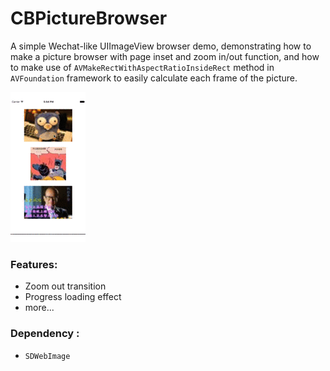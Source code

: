 # CBPictureBrowser
A simple Wechat-like UIImageView browser demo, demonstrating how to make a picture browser with page inset and zoom in/out function, and how to make use of  `AVMakeRectWithAspectRatioInsideRect`  method in `AVFoundation` framework to easily calculate each frame of the picture.

![image](https://github.com/zenghaojim33/CBPictureBrowser/blob/master/gif.gif?raw=true)

### Features:
* Zoom out transition
* Progress loading effect
* more...

### Dependency :

* `SDWebImage`




